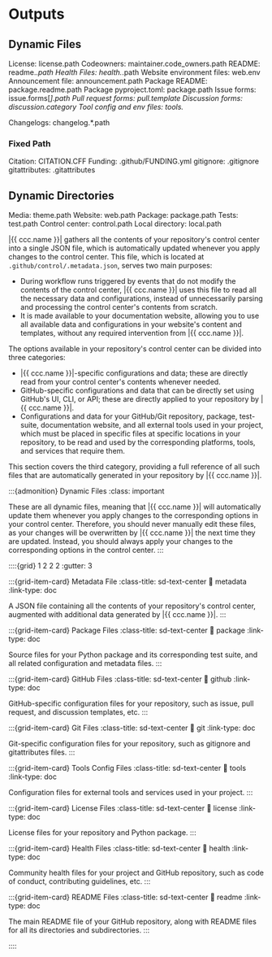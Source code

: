 # Outputs

## Dynamic Files
License: license.path
Codeowners: maintainer.code_owners.path
README: readme.*.path
Health Files: health.*.path
Website environment files: web.env
Announcement file: announcement.path
Package README: package.readme.path
Package pyproject.toml: package.path
Issue forms: issue.forms[*].path
Pull request forms: pull.template
Discussion forms: discussion.category
Tool config and env files: tools.*

Changelogs: changelog.*.path


### Fixed Path
Citation: CITATION.CFF
Funding: .github/FUNDING.yml
gitignore: .gitignore
gitattributes: .gitattributes

## Dynamic Directories
Media: theme.path
Website: web.path
Package: package.path
Tests: test.path
Control center: control.path
Local directory: local.path


|{{ ccc.name }}| gathers all the contents of your repository's control center into a single JSON file,
which is automatically updated whenever you apply changes to the control center.
This file, which is located at `.github/control/.metadata.json`, serves two main purposes:
- During workflow runs triggered by events that do not modify the contents of the control center,
  |{{ ccc.name }}| uses this file to read all the necessary data and configurations,
  instead of unnecessarily parsing and processing the control center's contents from scratch.
- It is made available to your documentation website, allowing you to use all available data and configurations
  in your website's content and templates, without any required intervention from |{{ ccc.name }}|.


The options available in your repository's control center can be divided into three categories:
- |{{ ccc.name }}|-specific configurations and data; these are directly read from your
  control center's contents whenever needed.
- GitHub-specific configurations and data that can be directly set using GitHub's UI, CLI, or API;
  these are directly applied to your repository by |{{ ccc.name }}|.
- Configurations and data for your GitHub/Git repository, package, test-suite, documentation website,
  and all external tools used in your project, which must be placed in specific files
  at specific locations in your repository, to be read and used by the corresponding
  platforms, tools, and services that require them.

This section covers the third category, providing a full reference of all such files
that are automatically generated in your repository by |{{ ccc.name }}|.


:::{admonition} Dynamic Files
:class: important

These are all dynamic files, meaning that |{{ ccc.name }}| will automatically
update them whenever you apply changes to the corresponding options in your control center.
Therefore, you should never manually edit these files, as your changes will be overwritten
by |{{ ccc.name }}| the next time they are updated. Instead, you should always
apply your changes to the corresponding options in the control center.
:::


::::{grid} 1 2 2 2
:gutter: 3

:::{grid-item-card} Metadata File
:class-title: sd-text-center
:link: metadata
:link-type: doc

A JSON file containing all the contents of your repository's control center,
augmented with additional data generated by |{{ ccc.name }}|.
:::

:::{grid-item-card} Package Files
:class-title: sd-text-center
:link: package
:link-type: doc

Source files for your Python package and its corresponding test suite,
and all related configuration and metadata files.
:::

:::{grid-item-card} GitHub Files
:class-title: sd-text-center
:link: github
:link-type: doc

GitHub-specific configuration files for your repository,
such as issue, pull request, and discussion templates, etc.
:::

:::{grid-item-card} Git Files
:class-title: sd-text-center
:link: git
:link-type: doc

Git-specific configuration files for your repository,
such as gitignore and gitattributes files.
:::

:::{grid-item-card} Tools Config Files
:class-title: sd-text-center
:link: tools
:link-type: doc

Configuration files for external tools and services used in your project.
:::

:::{grid-item-card} License Files
:class-title: sd-text-center
:link: license
:link-type: doc

License files for your repository and Python package.
:::

:::{grid-item-card} Health Files
:class-title: sd-text-center
:link: health
:link-type: doc

Community health files for your project and GitHub repository,
such as code of conduct, contributing guidelines, etc.
:::

:::{grid-item-card} README Files
:class-title: sd-text-center
:link: readme
:link-type: doc

The main README file of your GitHub repository,
along with README files for all its directories and subdirectories.
:::

::::
